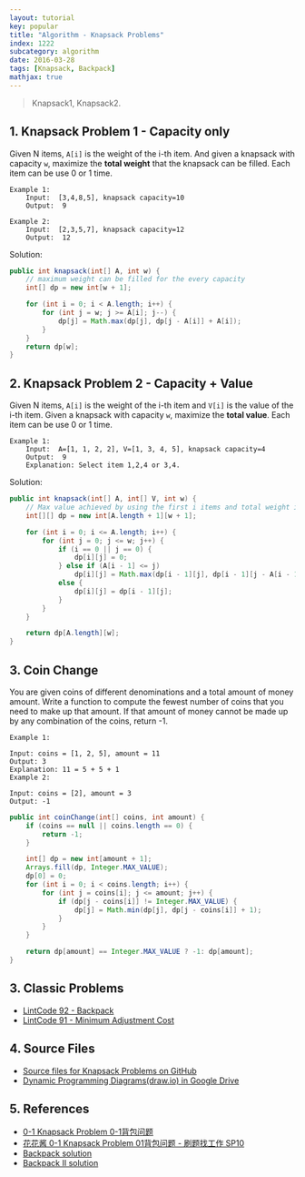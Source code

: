 ```yaml
---
layout: tutorial
key: popular
title: "Algorithm - Knapsack Problems"
index: 1222
subcategory: algorithm
date: 2016-03-28
tags: [Knapsack, Backpack]
mathjax: true
---
```


> Knapsack1, Knapsack2.

## 1. Knapsack Problem 1 - Capacity only
Given N items, `A[i]` is the weight of the i-th item. And given a knapsack with capacity `w`, maximize the **total weight** that the knapsack can be filled. Each item can be use 0 or 1 time.
```raw
Example 1:
    Input:  [3,4,8,5], knapsack capacity=10
    Output:  9

Example 2:
    Input:  [2,3,5,7], knapsack capacity=12
    Output:  12
```
Solution:
```java
public int knapsack(int[] A, int w) {
    // maximum weight can be filled for the every capacity
    int[] dp = new int[w + 1];

    for (int i = 0; i < A.length; i++) {
        for (int j = w; j >= A[i]; j--) {
            dp[j] = Math.max(dp[j], dp[j - A[i]] + A[i]);
        }
    }
    return dp[w];
}
```

## 2. Knapsack Problem 2 - Capacity + Value
Given N items, `A[i]` is the weight of the i-th item and `V[i]` is the value of the i-th item. Given a knapsack with capacity `w`, maximize the **total value**. Each item can be use 0 or 1 time.
```raw
Example 1:
    Input:  A=[1, 1, 2, 2], V=[1, 3, 4, 5], knapsack capacity=4
    Output:  9
    Explanation: Select item 1,2,4 or 3,4.
```
Solution:
```java
public int knapsack(int[] A, int[] V, int w) {
    // Max value achieved by using the first i items and total weight is exact j.
    int[][] dp = new int[A.length + 1][w + 1];

    for (int i = 0; i <= A.length; i++) {
        for (int j = 0; j <= w; j++) {
            if (i == 0 || j == 0) {
                dp[i][j] = 0;
            } else if (A[i - 1] <= j)
                dp[i][j] = Math.max(dp[i - 1][j], dp[i - 1][j - A[i - 1]] + V[i - 1]);
            else {
                dp[i][j] = dp[i - 1][j];
            }
        }
    }

    return dp[A.length][w];
}
```
## 3. Coin Change
You are given coins of different denominations and a total amount of money amount. Write a function to compute the fewest number of coins that you need to make up that amount. If that amount of money cannot be made up by any combination of the coins, return -1.

```raw
Example 1:

Input: coins = [1, 2, 5], amount = 11
Output: 3
Explanation: 11 = 5 + 5 + 1
Example 2:

Input: coins = [2], amount = 3
Output: -1
```

```java
public int coinChange(int[] coins, int amount) {
    if (coins == null || coins.length == 0) {
        return -1;
    }

    int[] dp = new int[amount + 1];
    Arrays.fill(dp, Integer.MAX_VALUE);
    dp[0] = 0;
    for (int i = 0; i < coins.length; i++) {
        for (int j = coins[i]; j <= amount; j++) {
            if (dp[j - coins[i]] != Integer.MAX_VALUE) {
                dp[j] = Math.min(dp[j], dp[j - coins[i]] + 1);
            }
        }
    }

    return dp[amount] == Integer.MAX_VALUE ? -1: dp[amount];
}
```
## 3. Classic Problems
* [LintCode 92 - Backpack](https://www.lintcode.com/problem/backpack/)
* [LintCode 91 - Minimum Adjustment Cost](https://www.lintcode.com/problem/minimum-adjustment-cost)

## 4. Source Files
* [Source files for Knapsack Problems on GitHub](https://github.com/jojozhuang/dsa-java/tree/master/alg-knapsack)
* [Dynamic Programming Diagrams(draw.io) in Google Drive](https://drive.google.com/file/d/1gp898o4dRvrV2nPVZOEfJYfijkeyjdnK/view?usp=sharing)

## 5. References
* [0-1 Knapsack Problem 0-1背包问题](https://zxi.mytechroad.com/blog/sp/knapsack-problem/)
* [花花酱 0-1 Knapsack Problem 01背包问题 - 刷题找工作 SP10](https://www.youtube.com/watch?v=CO0r6kcwHUU)
* [Backpack solution](https://www.jiuzhang.com/solution/backpack/)
* [Backpack II solution](https://www.jiuzhang.com/solutions/backpack-ii/)
